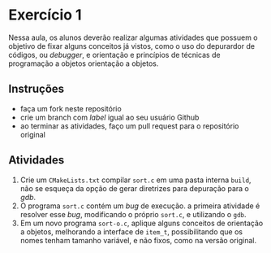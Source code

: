 # Exercício 1

Nessa aula, os alunos deverão realizar algumas atividades que possuem o objetivo de fixar alguns conceitos já vistos, como o uso do depurardor de códigos, ou *debugger*, e orientação e princípios de técnicas de programação a objetos orientação a objetos.

## Instruções

- faça um fork neste repositório
- crie um branch com *label* igual ao seu usuário Github
- ao terminar as atividades, faço um pull request para o repositório original

## Atividades

1. Crie um `CMakeLists.txt` compilar `sort.c` em uma pasta interna `build`, não se esqueça da opção de gerar diretrizes para depuração para o *gdb*.
1. O programa `sort.c` contém um *bug* de execução. a primeira atividade é resolver esse *bug*, modificando o próprio `sort.c`, e utilizando o `gdb`.
1. Em um novo programa `sort-o.c`, aplique alguns conceitos de orientação a objetos, melhorando a interface de `item_t`, possibilitando que os nomes tenham tamanho variável, e não fixos, como na versão original.

